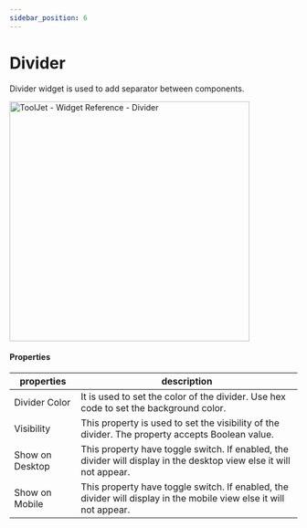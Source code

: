 ```yaml
---
sidebar_position: 6
---
```


# Divider

Divider widget is used to add separator between components. 

<img class="screenshot-full" src="/img/widgets/divider/divider.gif" alt="ToolJet - Widget Reference - Divider" height="420"/>


#### Properties

| properties      | description |
| ----------- | ----------- |
| Divider Color |  It is used to set the color of the divider. Use hex code to set the background color. |
| Visibility |  This property is used to set the visibility of the divider. The property accepts Boolean value. |
| Show on Desktop |  This property have toggle switch. If enabled, the divider will display in the desktop view else it will not appear. |
| Show on Mobile |  This property have toggle switch. If enabled, the divider will display in the mobile view else it will not appear. |